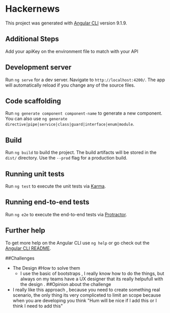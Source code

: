 # Hackernews

This project was generated with [Angular CLI](https://github.com/angular/angular-cli) version 9.1.9.

## Additional Steps

Add your apiKey on the environment file to match with your API

## Development server

Run `ng serve` for a dev server. Navigate to `http://localhost:4200/`. The app will automatically reload if you change any of the source files.

## Code scaffolding

Run `ng generate component component-name` to generate a new component. You can also use `ng generate directive|pipe|service|class|guard|interface|enum|module`.

## Build

Run `ng build` to build the project. The build artifacts will be stored in the `dist/` directory. Use the `--prod` flag for a production build.

## Running unit tests

Run `ng test` to execute the unit tests via [Karma](https://karma-runner.github.io).

## Running end-to-end tests

Run `ng e2e` to execute the end-to-end tests via [Protractor](http://www.protractortest.org/).

## Further help

To get more help on the Angular CLI use `ng help` or go check out the [Angular CLI README](https://github.com/angular/angular-cli/blob/master/README.md).


##Challenges
  - The Design 
#How to solve them 
    - I use the basic of bootstraps , I really know how to do the things, but always on my teams have a UX designer that its really helpufull with the design .
##Opinion about the challenge
  -  I really like this approach , because you need to create something real scenario, the only thing  its very compliceted to limit an scope because when you are developing you think "Hum will be nice if I add this or I think I need to add this"
